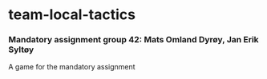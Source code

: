 # team-local-tactics
### Mandatory assignment group 42: Mats Omland Dyrøy, Jan Erik Syltøy

A game for the mandatory assignment
